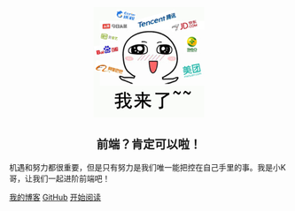 <p align="center">
<img src="./homeLogo.jpeg" width="200" height="200"/>
</p>
<h2 align="center">前端？肯定可以啦！</h2>
<p>机遇和努力都很重要，但是只有努力是我们唯一能把控在自己手里的事。我是小K哥，让我们一起进阶前端吧！</p>


[我的博客](https://juejin.im/user/2506542244439245/posts)
[GitHub](https://github.com/linKge-web)
[开始阅读](#前端？肯定可以啦！)
